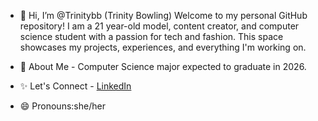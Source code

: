 -   👋 Hi, I’m @Trinitybb (Trinity Bowling) Welcome to my personal GitHub repository! I am a 21 year-old model, content creator, and computer science student with a passion for tech and fashion.
 This space showcases my projects, experiences, and everything I'm working on.

-    🌟 About Me - Computer Science major expected to graduate in 2026.

-   ✨ Let's Connect - [LinkedIn](www.linkedin.com/in/trinity-bowling-344b0324b)
-   😄 Pronouns:she/her


